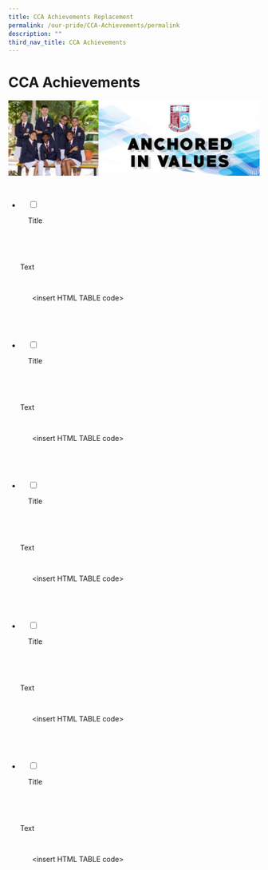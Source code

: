 ```yaml
---
title: CCA Achievements Replacement
permalink: /our-pride/CCA-Achievements/permalink
description: ""
third_nav_title: CCA Achievements
---
```

CCA Achievements
================

![](/images/Our%20Pride/CCA%20Achievements.jpg)

<ul class="jekyllcodex_accordion">
	
    <li>

    <input type="checkbox" id="accordion1">

    <label for="accordion1">Title</label>

    <div>

      <p>Text</p>

      <p>

      <insert HTML TABLE code\>

</p>

  </div>

</li>
	
	
     <li>

    <input type="checkbox" id="accordion1">

    <label for="accordion1">Title</label>

    <div>

      <p>Text</p>

      <p>

      <insert HTML TABLE code\>

</p>

  </div>

</li>
	
	
     <li>

    <input type="checkbox" id="accordion1">

    <label for="accordion1">Title</label>

    <div>

      <p>Text</p>

      <p>

      <insert HTML TABLE code\>

</p>

  </div>

</li>
	
	
   <li>

    <input type="checkbox" id="accordion1">

    <label for="accordion1">Title</label>

    <div>

      <p>Text</p>

      <p>

      <insert HTML TABLE code\>

</p>

  </div>

</li>
	
	
	
   <li>

    <input type="checkbox" id="accordion1">

    <label for="accordion1">Title</label>

    <div>

      <p>Text</p>

      <p>

      <insert HTML TABLE code\>

</p>

  </div>

</li>